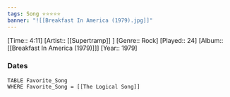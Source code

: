 ```yaml
---
tags: Song ⭐⭐⭐⭐⭐ 
banner: "![[Breakfast In America (1979).jpg]]"
---
```

[Time:: 4:11]
[Artist:: [[Supertramp]] ]
[Genre:: Rock]
[Played:: 24]
[Album:: [[Breakfast In America (1979)]]]
[Year:: 1979]
### Dates
````dataview
TABLE Favorite_Song
WHERE Favorite_Song = [[The Logical Song]]
````